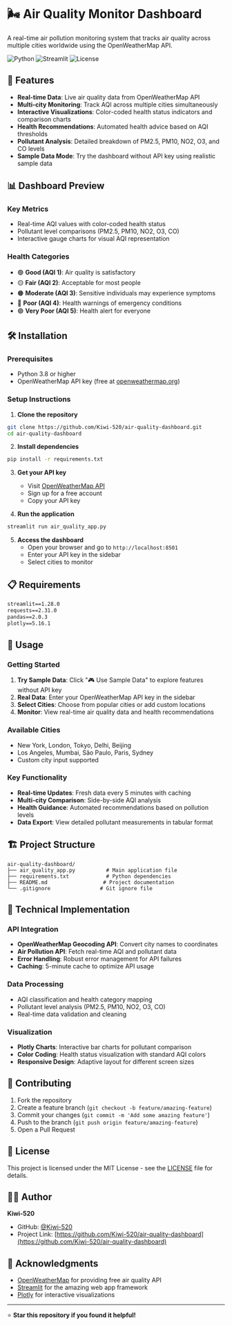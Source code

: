 # 🌬️ Air Quality Monitor Dashboard

A real-time air pollution monitoring system that tracks air quality across multiple cities worldwide using the OpenWeatherMap API.

![Python](https://img.shields.io/badge/python-v3.8+-blue.svg)
![Streamlit](https://img.shields.io/badge/streamlit-v1.28+-red.svg)
![License](https://img.shields.io/badge/license-MIT-green.svg)

## 🚀 Features

- **Real-time Data**: Live air quality data from OpenWeatherMap API
- **Multi-city Monitoring**: Track AQI across multiple cities simultaneously  
- **Interactive Visualizations**: Color-coded health status indicators and comparison charts
- **Health Recommendations**: Automated health advice based on AQI thresholds
- **Pollutant Analysis**: Detailed breakdown of PM2.5, PM10, NO2, O3, and CO levels
- **Sample Data Mode**: Try the dashboard without API key using realistic sample data

## 📊 Dashboard Preview

### Key Metrics
- Real-time AQI values with color-coded health status
- Pollutant level comparisons (PM2.5, PM10, NO2, O3, CO)
- Interactive gauge charts for visual AQI representation

### Health Categories
- 🟢 **Good (AQI 1)**: Air quality is satisfactory
- 🟡 **Fair (AQI 2)**: Acceptable for most people  
- 🟠 **Moderate (AQI 3)**: Sensitive individuals may experience symptoms
- 🔴 **Poor (AQI 4)**: Health warnings of emergency conditions
- 🟣 **Very Poor (AQI 5)**: Health alert for everyone

## 🛠️ Installation

### Prerequisites
- Python 3.8 or higher
- OpenWeatherMap API key (free at [openweathermap.org](https://openweathermap.org/api))

### Setup Instructions

1. **Clone the repository**
```bash
git clone https://github.com/Kiwi-520/air-quality-dashboard.git
cd air-quality-dashboard
```

2. **Install dependencies**
```bash
pip install -r requirements.txt
```

3. **Get your API key**
   - Visit [OpenWeatherMap API](https://openweathermap.org/api)
   - Sign up for a free account
   - Copy your API key

4. **Run the application**
```bash
streamlit run air_quality_app.py
```

5. **Access the dashboard**
   - Open your browser and go to `http://localhost:8501`
   - Enter your API key in the sidebar
   - Select cities to monitor

## 📋 Requirements

```txt
streamlit==1.28.0
requests==2.31.0
pandas==2.0.3
plotly==5.16.1
```

## 🎯 Usage

### Getting Started
1. **Try Sample Data**: Click "🎮 Use Sample Data" to explore features without API key
2. **Real Data**: Enter your OpenWeatherMap API key in the sidebar
3. **Select Cities**: Choose from popular cities or add custom locations
4. **Monitor**: View real-time air quality data and health recommendations

### Available Cities
- New York, London, Tokyo, Delhi, Beijing
- Los Angeles, Mumbai, São Paulo, Paris, Sydney
- Custom city input supported

### Key Functionality
- **Real-time Updates**: Fresh data every 5 minutes with caching
- **Multi-city Comparison**: Side-by-side AQI analysis
- **Health Guidance**: Automated recommendations based on pollution levels
- **Data Export**: View detailed pollutant measurements in tabular format

## 🏗️ Project Structure

```
air-quality-dashboard/
├── air_quality_app.py          # Main application file
├── requirements.txt            # Python dependencies
├── README.md                  # Project documentation
└── .gitignore                # Git ignore file
```

## 🔧 Technical Implementation

### API Integration
- **OpenWeatherMap Geocoding API**: Convert city names to coordinates
- **Air Pollution API**: Fetch real-time AQI and pollutant data
- **Error Handling**: Robust error management for API failures
- **Caching**: 5-minute cache to optimize API usage

### Data Processing
- AQI classification and health category mapping
- Pollutant level analysis (PM2.5, PM10, NO2, O3, CO)
- Real-time data validation and cleaning

### Visualization
- **Plotly Charts**: Interactive bar charts for pollutant comparison
- **Color Coding**: Health status visualization with standard AQI colors
- **Responsive Design**: Adaptive layout for different screen sizes

## 🤝 Contributing

1. Fork the repository
2. Create a feature branch (`git checkout -b feature/amazing-feature`)
3. Commit your changes (`git commit -m 'Add some amazing feature'`)
4. Push to the branch (`git push origin feature/amazing-feature`)
5. Open a Pull Request

## 📝 License

This project is licensed under the MIT License - see the [LICENSE](LICENSE) file for details.

## 👨‍💻 Author

**Kiwi-520**
- GitHub: [@Kiwi-520](https://github.com/Kiwi-520)
- Project Link: [https://github.com/Kiwi-520/air-quality-dashboard](https://github.com/Kiwi-520/air-quality-dashboard)

## 🙏 Acknowledgments

- [OpenWeatherMap](https://openweathermap.org/) for providing free air quality API
- [Streamlit](https://streamlit.io/) for the amazing web app framework
- [Plotly](https://plotly.com/) for interactive visualizations

---

⭐ **Star this repository if you found it helpful!**
